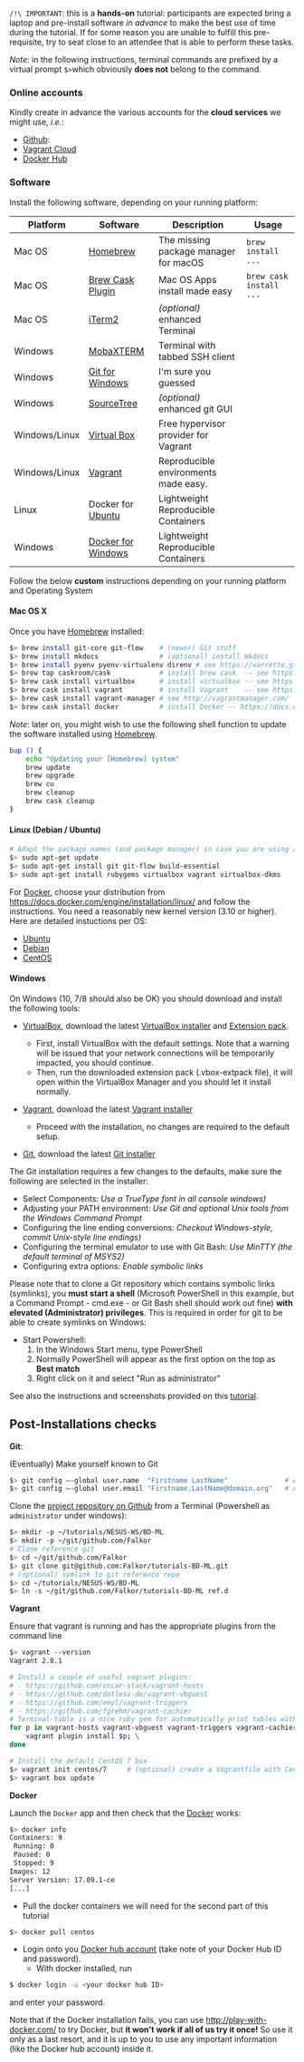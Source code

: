 
`/!\ IMPORTANT`: this is a **hands-on** tutorial: participants are expected bring a laptop and pre-install software _in advance_ to make the best use of time during the tutorial.
If for some reason you are unable to fulfill this pre-requisite, try to seat close to an attendee that is able to perform these tasks.

_Note_: in the following instructions, terminal commands are prefixed by a virtual prompt `$>`which obviously **does not** belong to the command.

### Online accounts

Kindly create in advance the various accounts for the **cloud services** we might use, _i.e._:

* [Github](https://github.com/):
* [Vagrant Cloud](https://vagrantcloud.com/)
* [Docker Hub](https://hub.docker.com/)

### Software

Install the following software, depending on your running platform:

| Platform      | Software                                                                                       | Description                           | Usage                   |
|---------------|------------------------------------------------------------------------------------------------|---------------------------------------|-------------------------|
| Mac OS        | [Homebrew](http://brew.sh/)                                                                    | The missing package manager for macOS | `brew install ...`      |
| Mac OS        | [Brew Cask Plugin](https://caskroom.github.io)                                                 | Mac OS Apps install made easy         | `brew cask install ...` |
| Mac OS        | [iTerm2](https://www.iterm2.com/)                                                              | _(optional)_ enhanced Terminal        |                         |
| Windows       | [MobaXTERM](https://mobaxterm.mobatek.net/)                                                    | Terminal with tabbed SSH client       |                         |
| Windows       | [Git for Windows](https://git-for-windows.github.io/)                                          | I'm sure you guessed                  |                         |
| Windows       | [SourceTree](https://www.sourcetreeapp.com/)                                                   | _(optional)_ enhanced git GUI         |                         |
| Windows/Linux | [Virtual Box](https://www.virtualbox.org/)                                                     | Free hypervisor provider for Vagrant  |                         |
| Windows/Linux | [Vagrant](https://www.vagrantup.com/downloads.html)                                            | Reproducible environments made easy.  |                         |
| Linux         | Docker for [Ubuntu](https://docs.docker.com/engine/installation/linux/docker-ce/ubuntu/)       | Lightweight Reproducible Containers   |                         |
| Windows       | [Docker for Windows](https://docs.docker.com/engine/installation/windows/#/docker-for-windows) | Lightweight Reproducible Containers   |                         |

Follow the below **custom** instructions depending on your running platform and Operating System

#### Mac OS X

Once you have [Homebrew](http://brew.sh/) installed:

~~~bash
$> brew install git-core git-flow    # (newer) Git stuff
$> brew install mkdocs               # (optional) install mkdocs
$> brew install pyenv pyenv-virtualenv direnv # see https://varrette.gforge.uni.lu/tutorials/pyenv.html
$> brew tap caskroom/cask            # install brew cask  -- see https://caskroom.github.io/
$> brew cask install virtualbox      # install virtualbox -- see https://www.virtualbox.org/
$> brew cask install vagrant         # install Vagrant    -- see https://www.vagrantup.com/downloads.html
$> brew cask install vagrant-manager # see http://vagrantmanager.com/
$> brew cask install docker          # install Docker -- https://docs.docker.com/engine/installation/mac/
~~~

_Note_: later on, you might wish to use the following shell function to update the software installed using [Homebrew](http://brew.sh/).

```bash
bup () {
	echo "Updating your [Homebrew] system"
	brew update
	brew upgrade
	brew cu
	brew cleanup
	brew cask cleanup
}
```

#### Linux (Debian / Ubuntu)

~~~bash
# Adapt the package names (and package manager) in case you are using another Linux distribution.
$> sudo apt-get update
$> sudo apt-get install git git-flow build-essential
$> sudo apt-get install rubygems virtualbox vagrant virtualbox-dkms
~~~

For [Docker](https://docker.com/), choose your distribution from https://docs.docker.com/engine/installation/linux/
and follow the instructions.
You need a reasonably new kernel version (3.10 or higher).
Here are detailed instuctions per OS:

* [Ubuntu](https://docs.docker.com/engine/installation/linux/docker-ce/ubuntu/)
* [Debian](https://docs.docker.com/engine/installation/linux/docker-ce/debian/)
* [CentOS](https://docs.docker.com/engine/installation/linux/docker-ce/centos/)


#### Windows

On Windows (10, 7/8 should also be OK) you should download and install the following tools:

* [VirtualBox](https://www.virtualbox.org/wiki/Downloads), download the latest [VirtualBox installer](https://download.virtualbox.org/virtualbox/5.2.6/VirtualBox-5.2.6-120293-Win.exe) and [Extension pack](https://download.virtualbox.org/virtualbox/5.2.6/Oracle_VM_VirtualBox_Extension_Pack-5.2.6-120293.vbox-extpack).
    - First, install VirtualBox with the default settings. Note that a warning will be issued that your network connections will be temporarily impacted, you should continue.
    - Then, run the downloaded extension pack (.vbox-extpack file), it will open within the VirtualBox Manager and you should let it install normally.

* [Vagrant](https://www.vagrantup.com/downloads.html), download the latest [Vagrant installer](https://releases.hashicorp.com/vagrant/2.0.1/vagrant_2.0.1_x86_64.msi)
    - Proceed with the installation, no changes are required to the default setup.

* [Git](https://git-scm.com/downloads), download the latest [Git installer](https://git-scm.com/download/win)

The Git installation requires a few changes to the defaults, make sure the following are selected in the installer:

   - Select Components: _Use a TrueType font in all console windows)_
   - Adjusting your PATH environment: _Use Git and optional Unix tools from the Windows Command Prompt_
   - Configuring the line ending conversions: _Checkout Windows-style, commit Unix-style line endings)_
   - Configuring the terminal emulator to use with Git Bash: _Use MinTTY (the default terminal of MSYS2)_
   - Configuring extra options: _Enable symbolic links_

Please note that to clone a Git repository which contains symbolic links (symlinks), you **must start a shell** (Microsoft PowerShell in this example, but a Command Prompt - cmd.exe - or Git Bash shell should work out fine) **with elevated (Administrator) privileges**. This is required in order for git to be able to create symlinks on Windows:

* Start Powershell:
    1. In the Windows Start menu, type PowerShell
    2. Normally PowerShell will appear as the first option on the top as **Best match**
    3. Right click on it and select "Run as administrator"

See also the instructions and screenshots provided on this [tutorial](http://rr-tutorials.readthedocs.io/en/latest/setup/#windows).

## Post-Installations checks

__Git__:

(Eventually) Make yourself known to Git

~~~bash
$> git config –-global user.name  "Firstname LastName"              # Adapt accordingly
$> git config –-global user.email "Firstname.LastName@domain.org"   # Adapt with your mail
~~~

Clone the [project repository on Github](https://github.com/Falkor/tutorials-BD-ML) from a Terminal (Powershell as `administrator` under windows):

~~~bash
$> mkdir -p ~/tutorials/NESUS-WS/BD-ML
$> mkdir -p ~/git/github.com/Falkor
# Clone reference git
$> cd ~/git/github.com/Falkor
$> git clone git@github.com:Falkor/tutorials-BD-ML.git
# (optional) symlink to git reference repo
$> cd ~/tutorials/NESUS-WS/BD-ML
$> ln -s ~/git/github.com/Falkor/tutorials-BD-ML ref.d
~~~

__Vagrant__

Ensure that vagrant is running and has the appropriate plugins from the command line

```bash
$> vagrant --version
Vagrant 2.0.1

# Install a couple of useful vagrant plugins:
# - https://github.com/oscar-stack/vagrant-hosts
# - https://github.com/dotless-de/vagrant-vbguest
# - https://github.com/emyl/vagrant-triggers
# - https://github.com/fgrehm/vagrant-cachier
# Terminal-table is a nice ruby gem for automatically print tables with nice layout
for p in vagrant-hosts vagrant-vbguest vagrant-triggers vagrant-cachier terminal-table; do \
    vagrant plugin install $p; \
done

# Install the default CentOS 7 box
$> vagrant init centos/7     # (optional) create a Vagrantfile with CentOS/7 base image
$> vagrant box update
```

__Docker__

Launch the `Docker` app and then check that the [Docker](https://www.docker.com/) works:

~~~bash
$> docker info
Containers: 9
 Running: 0
 Paused: 0
 Stopped: 9
Images: 12
Server Version: 17.09.1-ce
[...]
~~~

*  Pull the docker containers we will need for the second part of this tutorial

~~~bash
$> docker pull centos
~~~

* Login onto you [Docker hub account](https://hub.docker.com/) (take note of your Docker Hub ID and password).
    - With docker installed, run

~~~bash
$ docker login -u <your docker hub ID>
~~~
and enter your password.

Note that if the Docker installation fails, you can use <http://play-with-docker.com/> to try Docker, but **it won't work if all of us try it once!**
So use it only as a last resort, and it is up to you to use any important information (like the Docker hub account) inside it.
